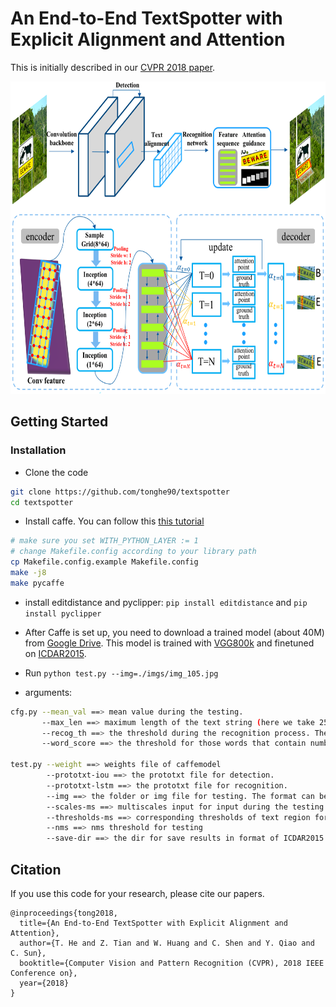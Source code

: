 # An End-to-End TextSpotter with Explicit Alignment and Attention

This is initially described in our [CVPR 2018 paper](https://arxiv.org/abs/1803.03474).

<img src='imgs/screenshot.png' height="500px">


## Getting Started
### Installation
- Clone the code
```bash
git clone https://github.com/tonghe90/textspotter
cd textspotter
```

- Install caffe. You can follow this [this tutorial](http://caffe.berkeleyvision.org/installation.html)
```bash
# make sure you set WITH_PYTHON_LAYER := 1
# change Makefile.config according to your library path
cp Makefile.config.example Makefile.config
make -j8
make pycaffe
```

- install editdistance and pyclipper: `pip install editdistance` and  `pip install pyclipper`

- After Caffe is set up, you need to download a trained model (about 40M) from [Google Drive](https://drive.google.com/open?id=1lzM-V1Ec8KHr8fKxeO_d1x3zFaj3bmnU). This model
  is trained with [VGG800k](http://www.robots.ox.ac.uk/~vgg/data/scenetext/) and finetuned on [ICDAR2015](http://rrc.cvc.uab.es/?ch=4&com=introduction).
- Run `python test.py --img=./imgs/img_105.jpg`

- arguments:

```bash
cfg.py --mean_val ==> mean value during the testing.
       --max_len ==> maximum length of the text string (here we take 25, meaning a word can contain 25 characters at most.)
       --recog_th ==> the threshold during the recognition process. The score for a word is the average mean of every character.
       --word_score ==> the threshold for those words that contain number or symbols for they are not contained in the dictionary.

test.py --weight ==> weights file of caffemodel
        --prototxt-iou ==> the prototxt file for detection.
        --prototxt-lstm ==> the prototxt file for recognition.
        --img ==> the folder or img file for testing. The format can be added in ./pylayer/tool is_image function.
        --scales-ms ==> multiscales input for input during the testing process.
        --thresholds-ms ==> corresponding thresholds of text region for multiscale inputs.
        --nms ==> nms threshold for testing
        --save-dir ==> the dir for save results in format of ICDAR2015 submition.
```

## Citation
If you use this code for your research, please cite our papers.
```
@inproceedings{tong2018,
  title={An End-to-End TextSpotter with Explicit Alignment and Attention},
  author={T. He and Z. Tian and W. Huang and C. Shen and Y. Qiao and C. Sun},
  booktitle={Computer Vision and Pattern Recognition (CVPR), 2018 IEEE Conference on},
  year={2018}
}

```